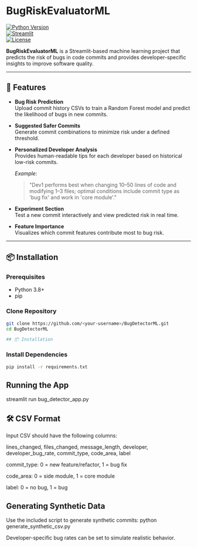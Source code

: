 # BugRiskEvaluatorML

[![Python Version](https://img.shields.io/badge/python-3.8%2B-blue.svg)](https://www.python.org/)  
[![Streamlit](https://img.shields.io/badge/Streamlit-app-orange)](https://streamlit.io/)  
[![License](https://img.shields.io/badge/license-MIT-green.svg)](LICENSE)  

**BugRiskEvaluatorML** is a Streamlit-based machine learning project that predicts the risk of bugs in code commits and provides developer-specific insights to improve software quality.

---

## 🚀 Features

- **Bug Risk Prediction**  
  Upload commit history CSVs to train a Random Forest model and predict the likelihood of bugs in new commits.

- **Suggested Safer Commits**  
  Generate commit combinations to minimize risk under a defined threshold.

- **Personalized Developer Analysis**  
  Provides human-readable tips for each developer based on historical low-risk commits.  

  *Example:*  
  > "Dev1 performs best when changing 10–50 lines of code and modifying 1–3 files; optimal conditions include commit type as 'bug fix' and work in 'core module'."

- **Experiment Section**  
  Test a new commit interactively and view predicted risk in real time.

- **Feature Importance**  
  Visualizes which commit features contribute most to bug risk.

---

## 📦 Installation

### Prerequisites

- Python 3.8+
- pip

### Clone Repository

```bash
git clone https://github.com/<your-username>/BugDetectorML.git
cd BugDetectorML

## 📦 Installation


```
### Install Dependencies

```bash
pip install -r requirements.txt
```

## Running the App
streamlit run bug_detector_app.py

## 🛠 CSV Format

Input CSV should have the following columns:

lines_changed, files_changed, message_length, developer, developer_bug_rate, commit_type, code_area, label

commit_type: 0 = new feature/refactor, 1 = bug fix

code_area: 0 = side module, 1 = core module

label: 0 = no bug, 1 = bug

## Generating Synthetic Data

Use the included script to generate synthetic commits:
python generate_synthetic_csv.py

Developer-specific bug rates can be set to simulate realistic behavior.



